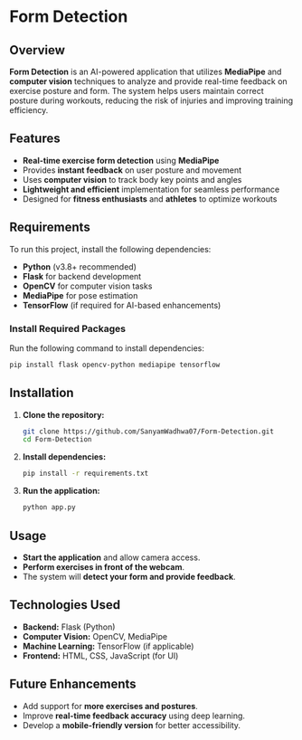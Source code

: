 # Form Detection

## Overview
**Form Detection** is an AI-powered application that utilizes **MediaPipe** and **computer vision** techniques to analyze and provide real-time feedback on exercise posture and form. The system helps users maintain correct posture during workouts, reducing the risk of injuries and improving training efficiency.

## Features
- **Real-time exercise form detection** using **MediaPipe**
- Provides **instant feedback** on user posture and movement
- Uses **computer vision** to track body key points and angles
- **Lightweight and efficient** implementation for seamless performance
- Designed for **fitness enthusiasts** and **athletes** to optimize workouts

## Requirements
To run this project, install the following dependencies:
- **Python** (v3.8+ recommended)
- **Flask** for backend development
- **OpenCV** for computer vision tasks
- **MediaPipe** for pose estimation
- **TensorFlow** (if required for AI-based enhancements)

### Install Required Packages
Run the following command to install dependencies:
```sh
pip install flask opencv-python mediapipe tensorflow
```

## Installation
1. **Clone the repository:**
   ```sh
   git clone https://github.com/SanyamWadhwa07/Form-Detection.git
   cd Form-Detection
   ```
2. **Install dependencies:**
   ```sh
   pip install -r requirements.txt
   ```
3. **Run the application:**
   ```sh
   python app.py
   ```

## Usage
- **Start the application** and allow camera access.
- **Perform exercises in front of the webcam**.
- The system will **detect your form and provide feedback**.

## Technologies Used
- **Backend:** Flask (Python)
- **Computer Vision:** OpenCV, MediaPipe
- **Machine Learning:** TensorFlow (if applicable)
- **Frontend:** HTML, CSS, JavaScript (for UI)

## Future Enhancements
- Add support for **more exercises and postures**.
- Improve **real-time feedback accuracy** using deep learning.
- Develop a **mobile-friendly version** for better accessibility.
